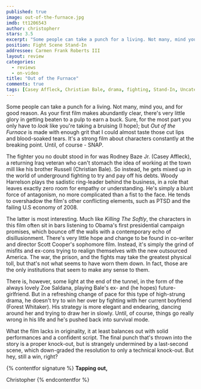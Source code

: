 ```yaml
---
published: true
image: out-of-the-furnace.jpg
imdb: tt1206543
author: christopherr 
stars: 3.5
excerpt: "Some people can take a punch for a living. Not many, mind you, and for good reason."
position: Fight Scene Stand-In
addressee: Carmen Frank Roberts III
layout: review
categories: 
  - reviews
  - on-video
title: "Out of the Furnace"
comments: true
tags: [Casey Affleck, Christian Bale, drama, fighting, Stand-In, Uncategorized, war]
---
```

Some people can take a punch for a living. Not many, mind you, and for good reason. As your first film makes abundantly clear, there's very little glory in getting beaten to a pulp to earn a buck. Sure, for the most part you only have to _look_ like you're taking a bruising (I hope); but _Out of the Furnace_ is made with enough grit that I could almost taste those cut lips and blood-soaked tears. It's a strong film about characters constantly at the breaking point. Until, of course - SNAP.

The fighter you no doubt stood in for was Rodney Baze Jr. (Casey Affleck), a returning Iraq veteran who can't stomach the idea of working at the town mill like his brother Russell (Christian Bale). So instead, he gets mixed up in the world of underground fighting to try and pay off his debts. Woody Harrelson plays the sadistic ring-leader behind the business, in a role that leaves exactly zero room for empathy or understanding. He's simply a blunt force of antagonism, no more complicated than a fist to the face. He tends to overshadow the film's other conflicting elements, such as PTSD and the failing U.S economy of 2008.

The latter is most interesting. Much like _Killing The Softly_, the characters in this film often sit in bars listening to Obama's first presidential campaign promises, which bounce off the walls with a contemporary echo of disillusionment. There's very little hope and change to be found in co-writer and director Scott Cooper's sophomore film. Instead, it's simply the grind of misfits and ex-cons trying to realign themselves with the new outsourced America. The war, the prison, and the fights may take the greatest physical toll, but that's not what seems to have worn them down. In fact, those are the only institutions that seem to make any sense to them.

There is, however, some light at the end of the tunnel, in the form of the always lovely Zoe Saldana, playing Bale's ex- and (he hopes) future-girlfriend. But in a refreshing change of pace for this type of high-strung drama, he doesn't try to win her over by fighting with her current boyfriend (Forest Whitaker). His strategy is more elegant and endearing, dancing around her and trying to draw her in slowly. Until, of course, things go really wrong in his life and he's pushed back into survival mode.

What the film lacks in originality, it at least balances out with solid performances and a confident script. The final punch that's thrown into the story is a proper knock-out, but is strangely undermined by a last-second scene, which down-graded the resolution to only a technical knock-out. But hey, still a win, right?

{% contentfor signature %}
**Tapping out,**

Christopher
{% endcontentfor %}